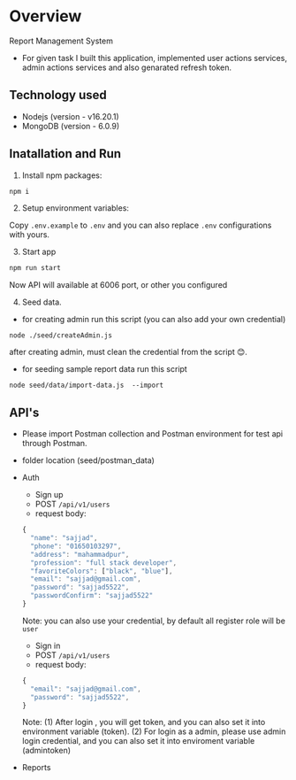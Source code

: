 # Overview

Report Management System

- For given task I built this application, implemented user actions services, admin actions services and also genarated refresh token.

## Technology used

- Nodejs (version - v16.20.1)
- MongoDB (version - 6.0.9)

## Inatallation and Run

1.  Install npm packages:

```bash
npm i
```

2. Setup environment variables:

Copy `.env.example` to `.env` and you can also replace `.env` configurations with yours.

3. Start app

```bash
npm run start
```

Now API will available at 6006 port, or other you configured

4. Seed data.

- for creating admin run this script (you can also add your own credential)

```
node ./seed/createAdmin.js
```

after creating admin, must clean the credential from the script 😊.

- for seeding sample report data run this script

```
node seed/data/import-data.js  --import
```

## API's

- Please import Postman collection and Postman environment for test api through Postman.

* folder location (seed/postman_data)

* Auth

  - Sign up
  - POST `/api/v1/users`
  - request body:

  ```js
  {
    "name": "sajjad",
    "phone": "01650103297",
    "address": "mahammadpur",
    "profession": "full stack developer",
    "favoriteColors": ["black", "blue"],
    "email": "sajjad@gmail.com",
    "password": "sajjad5522",
    "passwordConfirm": "sajjad5522"
  }
  ```

  Note: you can also use your credential, by default all register role will be `user`

  - Sign in
  - POST `/api/v1/users`
  - request body:
  ```js
  {
    "email": "sajjad@gmail.com",
    "password": "sajjad5522",
  }
  ```

  Note: (1) After login , you will get token, and you can also set it into environment variable (token). 
        (2) For login as a admin, please use admin login credential, and you can also set it into enviroment variable (admintoken)

* Reports

